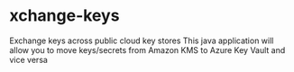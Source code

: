 # xchange-keys
Exchange keys across public cloud key stores
This java application will allow you to move keys/secrets from Amazon KMS to Azure Key Vault and vice versa

